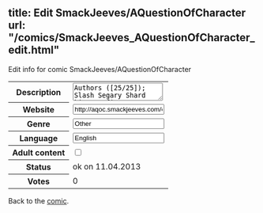 title: Edit SmackJeeves/AQuestionOfCharacter
url: "/comics/SmackJeeves_AQuestionOfCharacter_edit.html"
---
Edit info for comic SmackJeeves/AQuestionOfCharacter

<form name="comic" action="http://gaepostmail.appengine.com/comic" name="post">
<table class="comicinfo">
<tr>
<th>Description</th><td><textarea name="description">Authors ([25/25]); Slash Segary Shard kitsune fire Zmanwarrior Snurple-the-Hedgehog Ultimate the Hedgehog Exerkol Apple sonicballzx smash Fuzzy Fox aqua the hedgie Royle McCulloch ClockworkTH Scar Doctor_Vile TouhouShake M.Dailey DelSoul 55dubdub Nick Cypher The Flames Daniel Sokolov Kaizuto CM Punk .:xXx_The_Unknown_Hybrid_xXx:. -----PLACES OPEN UP EVERY SUNDAY AT 7PM EST IF ANYONE LEAVES/A PLACE IS MADE AVAILABLE-----</textarea></td>
</tr>
<tr>
<th>Website</th><td><input type="text" name="url" value="http://aqoc.smackjeeves.com/comics/"/></td>
</tr>
<tr>
<th>Genre</th><td><input type="text" name="genre" value="Other"/></td>
</tr>
<tr>
<th>Language</th><td><input type="text" name="language" value="English"/></td>
</tr>
<tr>
<th>Adult content</th><td><input type="checkbox" name="adult" value="adult" /></td>
</tr>
<tr>
<th>Status</th><td>ok on 11.04.2013</td>
</tr>
<tr>
<th>Votes</th><td>0</div></td>
</tr>
</table>
</form>

Back to the [comic](/comics/SmackJeeves_AQuestionOfCharacter.html).
